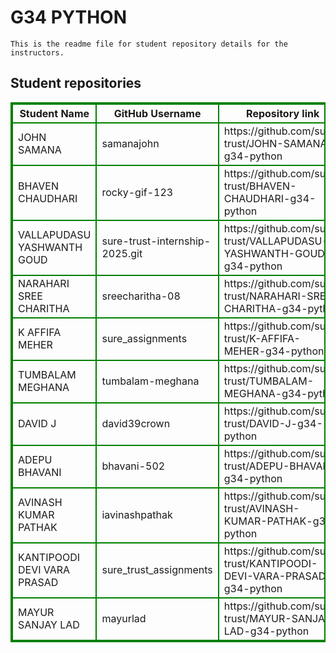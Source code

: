 # G34 PYTHON
    This is the readme file for student repository details for the instructors.
## Student repositories 
<table style="border : 2px solid green; width:100%;">
<tr >
<th style="border : 2px solid green;">Student Name</th>
<th style="border : 2px solid green;">GitHub Username</th>
<th style="border : 2px solid green;">Repository link</th>
</tr>
<tr style="border : 2px solid green;">
<td style="border : 2px solid green;">JOHN SAMANA</td> 

<td style="border : 2px solid green;">samanajohn</td> 

<td style="border : 2px solid green;">https://github.com/sure-trust/JOHN-SAMANA-g34-python</td> 
</tr>

<tr style="border : 2px solid green;">
<td style="border : 2px solid green;">BHAVEN CHAUDHARI</td> 

<td style="border : 2px solid green;">rocky-gif-123</td> 

<td style="border : 2px solid green;">https://github.com/sure-trust/BHAVEN-CHAUDHARI-g34-python</td> 
</tr>

<tr style="border : 2px solid green;">
<td style="border : 2px solid green;">VALLAPUDASU YASHWANTH GOUD</td> 

<td style="border : 2px solid green;">sure-trust-internship-2025.git</td> 

<td style="border : 2px solid green;">https://github.com/sure-trust/VALLAPUDASU-YASHWANTH-GOUD-g34-python</td> 
</tr>

<tr style="border : 2px solid green;">
<td style="border : 2px solid green;">NARAHARI SREE CHARITHA</td> 

<td style="border : 2px solid green;">sreecharitha-08</td> 

<td style="border : 2px solid green;">https://github.com/sure-trust/NARAHARI-SREE-CHARITHA-g34-python</td> 
</tr>

<tr style="border : 2px solid green;">
<td style="border : 2px solid green;">K AFFIFA MEHER</td> 

<td style="border : 2px solid green;">sure_assignments</td> 

<td style="border : 2px solid green;">https://github.com/sure-trust/K-AFFIFA-MEHER-g34-python</td> 
</tr>

<tr style="border : 2px solid green;">
<td style="border : 2px solid green;">TUMBALAM MEGHANA</td> 

<td style="border : 2px solid green;">tumbalam-meghana</td> 

<td style="border : 2px solid green;">https://github.com/sure-trust/TUMBALAM-MEGHANA-g34-python</td> 
</tr>

<tr style="border : 2px solid green;">
<td style="border : 2px solid green;">DAVID J</td> 

<td style="border : 2px solid green;">david39crown</td> 

<td style="border : 2px solid green;">https://github.com/sure-trust/DAVID-J-g34-python</td> 
</tr>

<tr style="border : 2px solid green;">
<td style="border : 2px solid green;">ADEPU BHAVANI</td> 

<td style="border : 2px solid green;">bhavani-502</td> 

<td style="border : 2px solid green;">https://github.com/sure-trust/ADEPU-BHAVANI-g34-python</td> 
</tr>

<tr style="border : 2px solid green;">
<td style="border : 2px solid green;">AVINASH KUMAR PATHAK</td> 

<td style="border : 2px solid green;">iavinashpathak</td> 

<td style="border : 2px solid green;">https://github.com/sure-trust/AVINASH-KUMAR-PATHAK-g34-python</td> 
</tr>

<tr style="border : 2px solid green;">
<td style="border : 2px solid green;">KANTIPOODI DEVI VARA PRASAD</td> 

<td style="border : 2px solid green;">sure_trust_assignments</td> 

<td style="border : 2px solid green;">https://github.com/sure-trust/KANTIPOODI-DEVI-VARA-PRASAD-g34-python</td> 
</tr>

<tr style="border : 2px solid green;">
<td style="border : 2px solid green;">MAYUR SANJAY LAD</td> 

<td style="border : 2px solid green;">mayurlad</td> 

<td style="border : 2px solid green;">https://github.com/sure-trust/MAYUR-SANJAY-LAD-g34-python</td> 
</tr>
